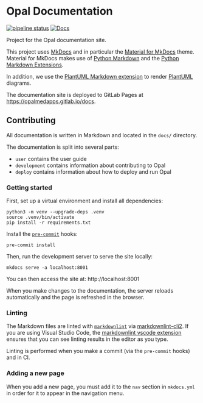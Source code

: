# Opal Documentation

[![pipeline status](https://gitlab.com/opalmedapps/docs/badges/main/pipeline.svg)](https://gitlab.com/opalmedapps/docs/-/commits/main) [![Docs](https://img.shields.io/badge/docs-available-brightgreen.svg)](https://opalmedapps.gitlab.io/docs)

Project for the Opal documentation site.

This project uses [MkDocs](https://www.mkdocs.org) and in particular the [Material for MkDocs](https://squidfunk.github.io/mkdocs-material/) theme.
Material for MkDocs makes use of [Python Markdown](https://python-markdown.github.io/) and the [Python Markdown Extensions](https://facelessuser.github.io/pymdown-extensions/).

In addition, we use the [PlantUML Markdown extension](https://github.com/mikitex70/plantuml-markdown) to render [PlantUML](https://plantuml.com) diagrams.

The documentation site is deployed to GitLab Pages at https://opalmedapps.gitlab.io/docs.

## Contributing

All documentation is written in Markdown and located in the `docs/` directory.

The documentation is split into several parts:

* `user` contains the user guide
* `development` contains information about contributing to Opal
* `deploy` contains information about how to deploy and run Opal

### Getting started

First, set up a virtual environment and install all dependencies:

```shell
python3 -m venv --upgrade-deps .venv
source .venv/bin/activate
pip install -r requirements.txt
```

Install the [`pre-commit`](https://pre-commit.com/) hooks:

```shell
pre-commit install
```

Then, run the development server to serve the site locally:

```shell
mkdocs serve -a localhost:8001
```

You can then access the site at: http://localhost:8001

When you make changes to the documentation, the server reloads automatically and the page is refreshed in the browser.

### Linting

The Markdown files are linted with [`markdownlint`](https://github.com/DavidAnson/markdownlint) via [markdownlint-cli2](https://github.com/DavidAnson/markdownlint-cli2).
If you are using Visual Studio Code, the [markdownlint vscode extension](https://marketplace.visualstudio.com/items?itemName=DavidAnson.vscode-markdownlint) ensures that you can see linting results in the editor as you type.

Linting is performed when you make a commit (via the `pre-commit` hooks) and in CI.

### Adding a new page

When you add a new page, you must add it to the `nav` section in `mkdocs.yml` in order for it to appear in the navigation menu.
